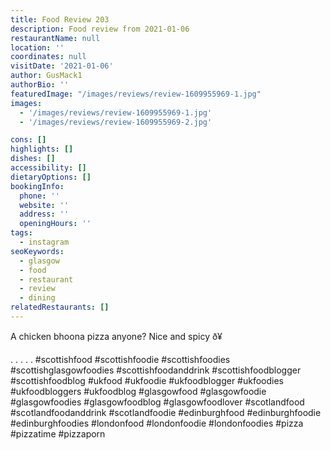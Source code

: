 ```yaml
---
title: Food Review 203
description: Food review from 2021-01-06
restaurantName: null
location: ''
coordinates: null
visitDate: '2021-01-06'
author: GusMack1
authorBio: ''
featuredImage: "/images/reviews/review-1609955969-1.jpg"
images:
  - '/images/reviews/review-1609955969-1.jpg'
  - '/images/reviews/review-1609955969-2.jpg'

cons: []
highlights: []
dishes: []
accessibility: []
dietaryOptions: []
bookingInfo:
  phone: ''
  website: ''
  address: ''
  openingHours: ''
tags:
  - instagram
seoKeywords:
  - glasgow
  - food
  - restaurant
  - review
  - dining
relatedRestaurants: []
---
```

A chicken bhoona pizza anyone? Nice and spicy ð¥

.
.
.
.
.
#scottishfood #scottishfoodie #scottishfoodies #scottishglasgowfoodies #scottishfoodanddrink #scottishfoodblogger #scottishfoodblog #ukfood #ukfoodie #ukfoodblogger #ukfoodies #ukfoodbloggers #ukfoodblog #glasgowfood #glasgowfoodie #glasgowfoodies #glasgowfoodblog #glasgowfoodlover #scotlandfood #scotlandfoodanddrink #scotlandfoodie #edinburghfood #edinburghfoodie #edinburghfoodies #londonfood #londonfoodie #londonfoodies #pizza #pizzatime #pizzaporn
